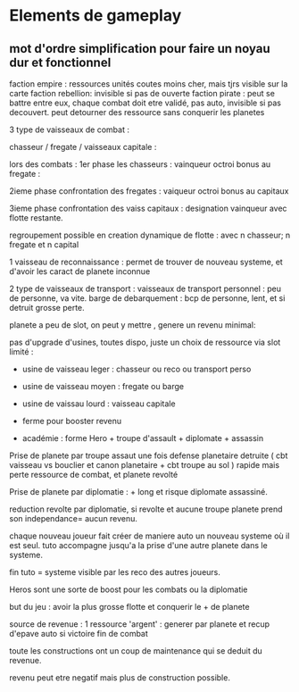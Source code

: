 
# Elements de gameplay
## mot d'ordre simplification pour faire un noyau dur et fonctionnel

faction empire : ressources unités coutes moins cher, mais tjrs visible sur la carte
faction rebellion: invisible si pas de ouverte
faction pirate : peut se battre entre eux, chaque combat doit etre validé, pas auto, invisible si pas decouvert.
peut detourner des ressource sans conquerir les planetes

3 type de vaisseaux de combat :
 
chasseur  / fregate / vaisseaux capitale :

lors des combats : 1er phase les chasseurs : vainqueur octroi bonus au fregate : 

2ieme phase confrontation des fregates : vaiqueur octroi bonus au capitaux

3ieme phase confrontation des vaiss capitaux : designation vainqueur avec flotte restante.

regroupement possible en creation dynamique de flotte : avec n chasseur; n fregate et n capital

1 vaisseau de reconnaissance : permet de trouver de nouveau systeme, et d'avoir les caract de planete inconnue

2 type de vaisseaux de transport : 
vaisseaux de transport personnel : peu de personne, va vite.
barge de debarquement : bcp de personne, lent, et si detruit grosse perte.

planete a peu de slot, on peut y mettre , genere un revenu minimal:

pas d'upgrade d'usines, toutes dispo, juste un choix de ressource via slot limité :
 
- usine de vaisseau leger : chasseur ou reco ou transport perso

- usine de vaisseau moyen : fregate ou barge

- usine de vaissau lourd : vaisseau capitale

- ferme pour booster revenu

- académie : forme Hero + troupe d'assault + diplomate + assassin


Prise de planete par troupe assaut une fois defense planetaire detruite ( cbt vaisseau vs bouclier et canon planetaire + cbt troupe au sol )
rapide mais perte ressource de combat, et planete revolté

Prise de planete par diplomatie : + long et risque diplomate assassiné.

reduction revolte par diplomatie, si revolte et aucune troupe planete prend son independance= aucun revenu.

chaque nouveau joueur fait créer de maniere auto un nouveau systeme où il est seul. tuto accompagne jusqu'a la prise d'une autre planete dans le systeme.

fin tuto = systeme visible par les reco des autres joueurs.

Heros sont une sorte de boost pour les combats ou la diplomatie

but du jeu : avoir la plus grosse flotte et conquerir le + de planete


source de revenue : 1 ressource 'argent' : generer par planete et recup d'epave auto si victoire fin de combat

toute les constructions ont un coup de maintenance qui se deduit du revenue.

revenu peut etre negatif mais plus de construction possible.

